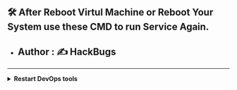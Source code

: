 
## 🛠️ After Reboot Virtul Machine or Reboot Your System use these CMD to run Service Again.
- ## Author : ✍️ HackBugs
________________________________________________________________________________________________________________________________
<details><summary><b>Restart DevOps tools</b></summary>
## ✔️ Start Services of these DevOps tools
```
- docker ps -a
```
```
- docker start sonar
```
```
- docker start Nexus
```

## ✔️ Nexus and SonarQube Start docker container
```
- docker rm sonar
```
```
- docker rm Nexus
```
```
- docker run -d --name sonar -p 9000:9000 sonarqube:lts-community
```
```
- docker run -d --name Nexus -p 8081:8081 sonatype/nexus3
```

## ✔️ Nexus and SonarQube
```
- docker logs sonar
```
```
- docker logs Nexus
```

## ✔️ jenkins
```
- sudo systemctl start jenkins
```
```
- sudo systemctl enable jenkins
```
```
- sudo systemctl status jenkins
```
```
- sudo systemctl restart jenkins
```
```
- sudo cat /var/lib/jenkins/secrets/initialAdminPassword
```

## ✔️ Systemd:
#### Start Prometheus service

```
tar -xvf prometheus-2.54.0-rc.0.linux-amd64.tar.gz
cd > prometheus-2.54.0-rc.0.linux-amd64
./prometheus &
```
- After reboot Machine run only `./prometheus &`

- Blackbox Exporter same like Prometheus `./blackbox_exporter &`
```
tar -xvf blackbox_exporter-0.25.0.linux-amd64.tar.gz
cd > blackbox_exporter-0.25.0.linux-amd64 
./prometheus &
```
```
sudo systemctl start prometheus
sudo systemctl daemon-reload
```

#### Start Grafana service
```
sudo systemctl start grafana-server
```

#### Check status
```
sudo systemctl status prometheus
sudo systemctl status grafana-server
```

#### Enable services to start on boot
```
sudo systemctl enable prometheus
sudo systemctl enable grafana-server
```

#### Logs Check:
```
sudo journalctl -u prometheus
sudo journalctl -u grafana-server
```

## ✔️ Docker Start docker container
#### Start Prometheus container
```
docker start prometheus
```

#### Start Grafana container
```
docker start grafana
```

#### Check running containers
```
docker ps -a
```

#### Logs Check:
```
docker logs prometheus
docker logs grafana
```

## ✔️ kubernetes orchestration
- Minikube > Kubeadm > kubelet > kubectl
1. Restart Minikube
 ```
 minikube stop
 minikube start --driver=docker
 ```
2. Restart kubeadm
 ```
 kubeadm reset
 kubeadm init
 ```
3. Restart kubelet
 ```
 sudo systemctl restart kubelet
 ```
4. Restart kubectl
 ```
 kubectl config view
 kubectl config use-context <context-name>

 ```
 ```
 # For Linux
 curl -LO "https://dl.k8s.io/release/v1.27.1/bin/linux/amd64/kubectl"
 chmod +x ./kubectl
 sudo mv ./kubectl /usr/local/bin/kubectl

 # Verify installation
 kubectl version --client
 ```
________________________________________________________________________________________________________________________________________________________________________________________
#<details><summary><b>Restart Minikube</b></summary>
 
## ✔️ After Minikube installation you restart you ubuntu machine and used cmd `minkikube start --force` and try to restart minkube if you are uable Than use this CMD to restart again
The error message indicates multiple issues when Minikube attempts to start with the Docker driver. Here’s a breakdown of the errors and how to address them:

### 1. **Root Privileges Issue**

You’re running Minikube with root privileges, which is not recommended for the Docker driver. Minikube should be run as a regular user. If you’re currently logged in as root, switch to a non-root user and try starting Minikube again.

### 2. **Docker Container Missing**

Minikube is trying to create a Docker container but is encountering issues. Ensure Docker is correctly set up and running on your system.

### 3. **Certificates Issue**

The error message about certificates (`certificate apiserver-kubelet-client not signed by CA certificate ca`) suggests a problem with Kubernetes certificate generation. This is often due to issues with the Minikube setup or conflicts with existing files.

### Steps to Resolve:

1. **Switch to Non-Root User:**
   - Log out from the root user and log in with your regular user account. Ensure that your user is part of the `docker` group.
     ```bash
     sudo usermod -aG docker $USER
     ```
   - After adding your user to the `docker` group, log out and log back in.

2. **Clean Up Existing Minikube Data:**
   - Sometimes, cleaning up existing Minikube data can resolve issues:
     ```bash
     minikube delete
     sudo rm -rf /var/lib/minikube
     ```

3. **Start Minikube with the Docker Driver:**
   - Start Minikube using the Docker driver as a non-root user:
     ```bash
     minikube start --driver=docker
     ```

4. **Check System Requirements:**
   - Make sure your system meets the necessary requirements. Verify the kernel version and system configurations:
     ```bash
     uname -r
     ```

5. **Verify Docker and Kubernetes Setup:**
   - Ensure Docker is correctly installed and running. You can restart Docker if needed:
     ```bash
     sudo systemctl restart docker
     ```

6. **Check Minikube Logs for More Details:**
   - If problems persist, check Minikube logs for more details:
     ```bash
     minikube logs --file=logs.txt
     ```

7. **Consider Using the `none` Driver:**
   - If running Minikube within a VM, you might need to use the `none` driver:
     ```bash
     minikube start --driver=none
     ```

### Additional Resources

If you continue facing issues, consider checking the Minikube documentation or filing an issue on the [Minikube GitHub page](https://github.com/kubernetes/minikube/issues). 
____________________________________________________________________________________________________________________________________________________________

## ✔️ Start Localhost IP-address:Port - Use your IP
- http://192.168.43.72:8081/  Nexus
- http://192.168.43.72:9000/ SonarQube
- http://192.168.43.72:8080/ Jenkins
- http://192.168.43.72:9090/ Prometheus
- http://192.168.43.72:3000/ Grafana
- http://192.168.43.72:9115/ Blackbox Exporter
__________________________________________________________________________________________________________________________________________________________

# ✍️ Installation Setups Process DevOps Project

## AWS - VPC 
## AWS Network Environment setup
EC2 > Security Groups > launch-wizard-2 > Edit inbound rules
  - Private
  - Isolated environment
  - Deployment will secure
  - ![inbound rules](https://github.com/jaiswaladi246/DevOps_Shack_Ultimate_Pipeline_12_march/blob/main/PHASE-1/Screenshot%202024-03-13%20002123.png)

#### Create this all EC2 Instances

**EC2 > Number of instances - 3 > Ubuntu Server 22.4 > t2.medium > Configure storage 25 GB**
- [Insatll kubernetes orchestration](https://github.com/HackBugs/DevOps_Shack_Ultimate_Pipeline_12_march/blob/main/PHASE-1/2.%20K8-Setup.md)
 - Master - EC2-1
 - Slave1 - EC2-2
 - Slave2 - EC2-3

**EC2 > Number of instances - 2 > Ubuntu Server 22.4 > t2.medium > Configure storage 20 GB**
- SonarQube - EC2-5
- Nexus - EC2-6

**EC2 > Number of instances - 1 > Ubuntu Server 22.4 > t2.large > Configure storage 30 GB**
- Jenkins - EC2-4

**EC2 > Number of instances - 1 > Ubuntu Server 22.4 > t2.large > Configure storage 20 GB**
- For Monitoring - EC2-7
    - [Prometheus](https://prometheus.io/download/)
        - [Blackbox-exporter](https://prometheus.io/download/)
    - [Grafana](https://grafana.com/grafana/download)
 
## Downlaod Packeges use with script
```sh
vi 1.sh > Paste inside if have more installation pkg
chmod +x 1sh - Change permissions to executable 
./1.sh - execute run script
```
      
## Install Plugins in Jenkins for this Project
####  After Installation And configure inside | Jenkins > Tools
  - JDK - Eclipse Temurin installer
  - Maven Integration
  - Maven - Config File Provider
  - Maven - Pipeline Maven Integration
  - Sonar - SonarQube Scanner - This is tool
  - Sonar - sonarQube server
  - Docker
  - Docker Pipeline
  - Docker-Build-step
  - Kubernetes
  - Kubernetes CLI
  - Kubernetes Client API
  - Kubernetes Credentials
______________________________________________________________________________________________________________________________________

### [Kubernetes install](https://github.com/HackBugs/DevOps_Shack_Ultimate_Pipeline_12_march-2/blob/main/PHASE-1/2.%20K8-Setup.md)
  - Master - EC2-1
  - Slave - EC2-2
  - Slave - EC2-3
### [Docker install on both](https://docs.docker.com/engine/install/ubuntu/)
- SonarQube - EC2-4
  ```sh
  docker run -d --name sonar -p 9000:9000 sonarqube:lts-community
  ```
- Nexus - EC2-5
  ```sh
  docker run -d --name Nexus -p 8081:8081 sonatype/nexus3
  ```
- jenkins - EC2-6
  - JDK
  - run installtion script of jenkins
  - install docker
### Install one EC2-7 machine all three tools
- Prometheus
- Blackbox-exporter
- Grafana
______________________________________________________________________________________________________________________________________________

